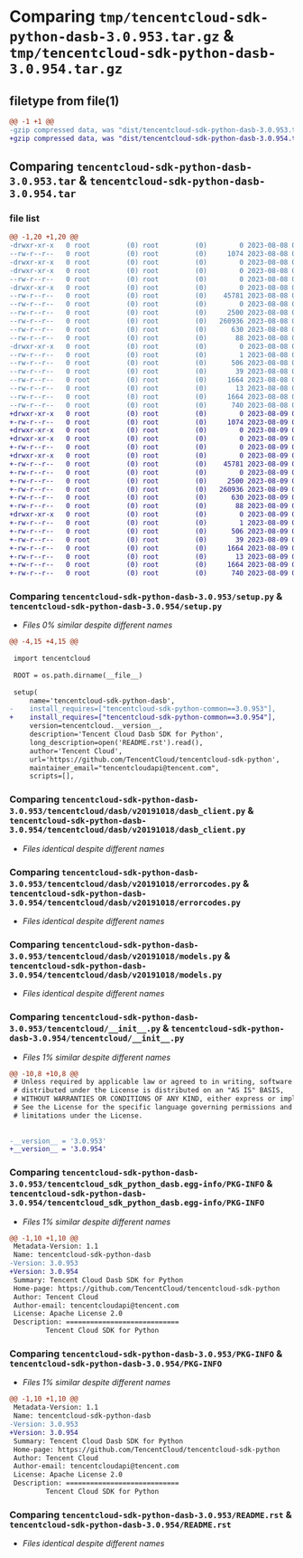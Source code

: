 # Comparing `tmp/tencentcloud-sdk-python-dasb-3.0.953.tar.gz` & `tmp/tencentcloud-sdk-python-dasb-3.0.954.tar.gz`

## filetype from file(1)

```diff
@@ -1 +1 @@
-gzip compressed data, was "dist/tencentcloud-sdk-python-dasb-3.0.953.tar", last modified: Tue Aug  8 00:22:59 2023, max compression
+gzip compressed data, was "dist/tencentcloud-sdk-python-dasb-3.0.954.tar", last modified: Wed Aug  9 00:22:55 2023, max compression
```

## Comparing `tencentcloud-sdk-python-dasb-3.0.953.tar` & `tencentcloud-sdk-python-dasb-3.0.954.tar`

### file list

```diff
@@ -1,20 +1,20 @@
-drwxr-xr-x   0 root         (0) root         (0)        0 2023-08-08 00:22:59.000000 tencentcloud-sdk-python-dasb-3.0.953/
--rw-r--r--   0 root         (0) root         (0)     1074 2023-08-08 00:22:59.000000 tencentcloud-sdk-python-dasb-3.0.953/setup.py
-drwxr-xr-x   0 root         (0) root         (0)        0 2023-08-08 00:22:59.000000 tencentcloud-sdk-python-dasb-3.0.953/tencentcloud/
-drwxr-xr-x   0 root         (0) root         (0)        0 2023-08-08 00:22:59.000000 tencentcloud-sdk-python-dasb-3.0.953/tencentcloud/dasb/
--rw-r--r--   0 root         (0) root         (0)        0 2023-08-08 00:22:59.000000 tencentcloud-sdk-python-dasb-3.0.953/tencentcloud/dasb/__init__.py
-drwxr-xr-x   0 root         (0) root         (0)        0 2023-08-08 00:22:59.000000 tencentcloud-sdk-python-dasb-3.0.953/tencentcloud/dasb/v20191018/
--rw-r--r--   0 root         (0) root         (0)    45781 2023-08-08 00:22:59.000000 tencentcloud-sdk-python-dasb-3.0.953/tencentcloud/dasb/v20191018/dasb_client.py
--rw-r--r--   0 root         (0) root         (0)        0 2023-08-08 00:22:59.000000 tencentcloud-sdk-python-dasb-3.0.953/tencentcloud/dasb/v20191018/__init__.py
--rw-r--r--   0 root         (0) root         (0)     2500 2023-08-08 00:22:59.000000 tencentcloud-sdk-python-dasb-3.0.953/tencentcloud/dasb/v20191018/errorcodes.py
--rw-r--r--   0 root         (0) root         (0)   260936 2023-08-08 00:22:59.000000 tencentcloud-sdk-python-dasb-3.0.953/tencentcloud/dasb/v20191018/models.py
--rw-r--r--   0 root         (0) root         (0)      630 2023-08-08 00:22:59.000000 tencentcloud-sdk-python-dasb-3.0.953/tencentcloud/__init__.py
--rw-r--r--   0 root         (0) root         (0)       88 2023-08-08 00:22:59.000000 tencentcloud-sdk-python-dasb-3.0.953/setup.cfg
-drwxr-xr-x   0 root         (0) root         (0)        0 2023-08-08 00:22:59.000000 tencentcloud-sdk-python-dasb-3.0.953/tencentcloud_sdk_python_dasb.egg-info/
--rw-r--r--   0 root         (0) root         (0)        1 2023-08-08 00:22:59.000000 tencentcloud-sdk-python-dasb-3.0.953/tencentcloud_sdk_python_dasb.egg-info/dependency_links.txt
--rw-r--r--   0 root         (0) root         (0)      506 2023-08-08 00:22:59.000000 tencentcloud-sdk-python-dasb-3.0.953/tencentcloud_sdk_python_dasb.egg-info/SOURCES.txt
--rw-r--r--   0 root         (0) root         (0)       39 2023-08-08 00:22:59.000000 tencentcloud-sdk-python-dasb-3.0.953/tencentcloud_sdk_python_dasb.egg-info/requires.txt
--rw-r--r--   0 root         (0) root         (0)     1664 2023-08-08 00:22:59.000000 tencentcloud-sdk-python-dasb-3.0.953/tencentcloud_sdk_python_dasb.egg-info/PKG-INFO
--rw-r--r--   0 root         (0) root         (0)       13 2023-08-08 00:22:59.000000 tencentcloud-sdk-python-dasb-3.0.953/tencentcloud_sdk_python_dasb.egg-info/top_level.txt
--rw-r--r--   0 root         (0) root         (0)     1664 2023-08-08 00:22:59.000000 tencentcloud-sdk-python-dasb-3.0.953/PKG-INFO
--rw-r--r--   0 root         (0) root         (0)      740 2023-08-08 00:22:59.000000 tencentcloud-sdk-python-dasb-3.0.953/README.rst
+drwxr-xr-x   0 root         (0) root         (0)        0 2023-08-09 00:22:55.000000 tencentcloud-sdk-python-dasb-3.0.954/
+-rw-r--r--   0 root         (0) root         (0)     1074 2023-08-09 00:22:54.000000 tencentcloud-sdk-python-dasb-3.0.954/setup.py
+drwxr-xr-x   0 root         (0) root         (0)        0 2023-08-09 00:22:55.000000 tencentcloud-sdk-python-dasb-3.0.954/tencentcloud/
+drwxr-xr-x   0 root         (0) root         (0)        0 2023-08-09 00:22:55.000000 tencentcloud-sdk-python-dasb-3.0.954/tencentcloud/dasb/
+-rw-r--r--   0 root         (0) root         (0)        0 2023-08-09 00:22:54.000000 tencentcloud-sdk-python-dasb-3.0.954/tencentcloud/dasb/__init__.py
+drwxr-xr-x   0 root         (0) root         (0)        0 2023-08-09 00:22:55.000000 tencentcloud-sdk-python-dasb-3.0.954/tencentcloud/dasb/v20191018/
+-rw-r--r--   0 root         (0) root         (0)    45781 2023-08-09 00:22:54.000000 tencentcloud-sdk-python-dasb-3.0.954/tencentcloud/dasb/v20191018/dasb_client.py
+-rw-r--r--   0 root         (0) root         (0)        0 2023-08-09 00:22:54.000000 tencentcloud-sdk-python-dasb-3.0.954/tencentcloud/dasb/v20191018/__init__.py
+-rw-r--r--   0 root         (0) root         (0)     2500 2023-08-09 00:22:54.000000 tencentcloud-sdk-python-dasb-3.0.954/tencentcloud/dasb/v20191018/errorcodes.py
+-rw-r--r--   0 root         (0) root         (0)   260936 2023-08-09 00:22:54.000000 tencentcloud-sdk-python-dasb-3.0.954/tencentcloud/dasb/v20191018/models.py
+-rw-r--r--   0 root         (0) root         (0)      630 2023-08-09 00:22:54.000000 tencentcloud-sdk-python-dasb-3.0.954/tencentcloud/__init__.py
+-rw-r--r--   0 root         (0) root         (0)       88 2023-08-09 00:22:55.000000 tencentcloud-sdk-python-dasb-3.0.954/setup.cfg
+drwxr-xr-x   0 root         (0) root         (0)        0 2023-08-09 00:22:55.000000 tencentcloud-sdk-python-dasb-3.0.954/tencentcloud_sdk_python_dasb.egg-info/
+-rw-r--r--   0 root         (0) root         (0)        1 2023-08-09 00:22:55.000000 tencentcloud-sdk-python-dasb-3.0.954/tencentcloud_sdk_python_dasb.egg-info/dependency_links.txt
+-rw-r--r--   0 root         (0) root         (0)      506 2023-08-09 00:22:55.000000 tencentcloud-sdk-python-dasb-3.0.954/tencentcloud_sdk_python_dasb.egg-info/SOURCES.txt
+-rw-r--r--   0 root         (0) root         (0)       39 2023-08-09 00:22:55.000000 tencentcloud-sdk-python-dasb-3.0.954/tencentcloud_sdk_python_dasb.egg-info/requires.txt
+-rw-r--r--   0 root         (0) root         (0)     1664 2023-08-09 00:22:55.000000 tencentcloud-sdk-python-dasb-3.0.954/tencentcloud_sdk_python_dasb.egg-info/PKG-INFO
+-rw-r--r--   0 root         (0) root         (0)       13 2023-08-09 00:22:55.000000 tencentcloud-sdk-python-dasb-3.0.954/tencentcloud_sdk_python_dasb.egg-info/top_level.txt
+-rw-r--r--   0 root         (0) root         (0)     1664 2023-08-09 00:22:55.000000 tencentcloud-sdk-python-dasb-3.0.954/PKG-INFO
+-rw-r--r--   0 root         (0) root         (0)      740 2023-08-09 00:22:54.000000 tencentcloud-sdk-python-dasb-3.0.954/README.rst
```

### Comparing `tencentcloud-sdk-python-dasb-3.0.953/setup.py` & `tencentcloud-sdk-python-dasb-3.0.954/setup.py`

 * *Files 0% similar despite different names*

```diff
@@ -4,15 +4,15 @@
 
 import tencentcloud
 
 ROOT = os.path.dirname(__file__)
 
 setup(
     name='tencentcloud-sdk-python-dasb',
-    install_requires=["tencentcloud-sdk-python-common==3.0.953"],
+    install_requires=["tencentcloud-sdk-python-common==3.0.954"],
     version=tencentcloud.__version__,
     description='Tencent Cloud Dasb SDK for Python',
     long_description=open('README.rst').read(),
     author='Tencent Cloud',
     url='https://github.com/TencentCloud/tencentcloud-sdk-python',
     maintainer_email="tencentcloudapi@tencent.com",
     scripts=[],
```

### Comparing `tencentcloud-sdk-python-dasb-3.0.953/tencentcloud/dasb/v20191018/dasb_client.py` & `tencentcloud-sdk-python-dasb-3.0.954/tencentcloud/dasb/v20191018/dasb_client.py`

 * *Files identical despite different names*

### Comparing `tencentcloud-sdk-python-dasb-3.0.953/tencentcloud/dasb/v20191018/errorcodes.py` & `tencentcloud-sdk-python-dasb-3.0.954/tencentcloud/dasb/v20191018/errorcodes.py`

 * *Files identical despite different names*

### Comparing `tencentcloud-sdk-python-dasb-3.0.953/tencentcloud/dasb/v20191018/models.py` & `tencentcloud-sdk-python-dasb-3.0.954/tencentcloud/dasb/v20191018/models.py`

 * *Files identical despite different names*

### Comparing `tencentcloud-sdk-python-dasb-3.0.953/tencentcloud/__init__.py` & `tencentcloud-sdk-python-dasb-3.0.954/tencentcloud/__init__.py`

 * *Files 1% similar despite different names*

```diff
@@ -10,8 +10,8 @@
 # Unless required by applicable law or agreed to in writing, software
 # distributed under the License is distributed on an "AS IS" BASIS,
 # WITHOUT WARRANTIES OR CONDITIONS OF ANY KIND, either express or implied.
 # See the License for the specific language governing permissions and
 # limitations under the License.
 
 
-__version__ = '3.0.953'
+__version__ = '3.0.954'
```

### Comparing `tencentcloud-sdk-python-dasb-3.0.953/tencentcloud_sdk_python_dasb.egg-info/PKG-INFO` & `tencentcloud-sdk-python-dasb-3.0.954/tencentcloud_sdk_python_dasb.egg-info/PKG-INFO`

 * *Files 1% similar despite different names*

```diff
@@ -1,10 +1,10 @@
 Metadata-Version: 1.1
 Name: tencentcloud-sdk-python-dasb
-Version: 3.0.953
+Version: 3.0.954
 Summary: Tencent Cloud Dasb SDK for Python
 Home-page: https://github.com/TencentCloud/tencentcloud-sdk-python
 Author: Tencent Cloud
 Author-email: tencentcloudapi@tencent.com
 License: Apache License 2.0
 Description: ============================
         Tencent Cloud SDK for Python
```

### Comparing `tencentcloud-sdk-python-dasb-3.0.953/PKG-INFO` & `tencentcloud-sdk-python-dasb-3.0.954/PKG-INFO`

 * *Files 1% similar despite different names*

```diff
@@ -1,10 +1,10 @@
 Metadata-Version: 1.1
 Name: tencentcloud-sdk-python-dasb
-Version: 3.0.953
+Version: 3.0.954
 Summary: Tencent Cloud Dasb SDK for Python
 Home-page: https://github.com/TencentCloud/tencentcloud-sdk-python
 Author: Tencent Cloud
 Author-email: tencentcloudapi@tencent.com
 License: Apache License 2.0
 Description: ============================
         Tencent Cloud SDK for Python
```

### Comparing `tencentcloud-sdk-python-dasb-3.0.953/README.rst` & `tencentcloud-sdk-python-dasb-3.0.954/README.rst`

 * *Files identical despite different names*

